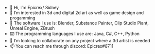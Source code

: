 - 👋 Hi, I’m Epicrex/ Sidney
- 💚 I’m interested in 3d and digital 2d art as well as game design and progamming
- 🧰 The software I use is: Blender, Substance Painter, Clip Studio Piant, Unreal Engine, ZBrush
- ⌨️ The programming languages I use are: Java, C#, C++, Python
- 🤝 I’m looking to collaborate on any project where a 3d artist is needed
- 📫 You can reach me through discord: Epicrex#6711

<!---
Epicrex/Epicrex is a ✨ special ✨ repository because its `README.md` (this file) appears on your GitHub profile.
You can click the Preview link to take a look at your changes.
--->
